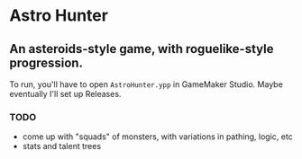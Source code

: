 # Astro Hunter
## An asteroids-style game, with roguelike-style progression.

To run, you'll have to open `AstroHunter.ypp` in GameMaker Studio. Maybe eventually I'll set up Releases.

### TODO
- come up with "squads" of monsters, with variations in pathing, logic, etc
- stats and talent trees
